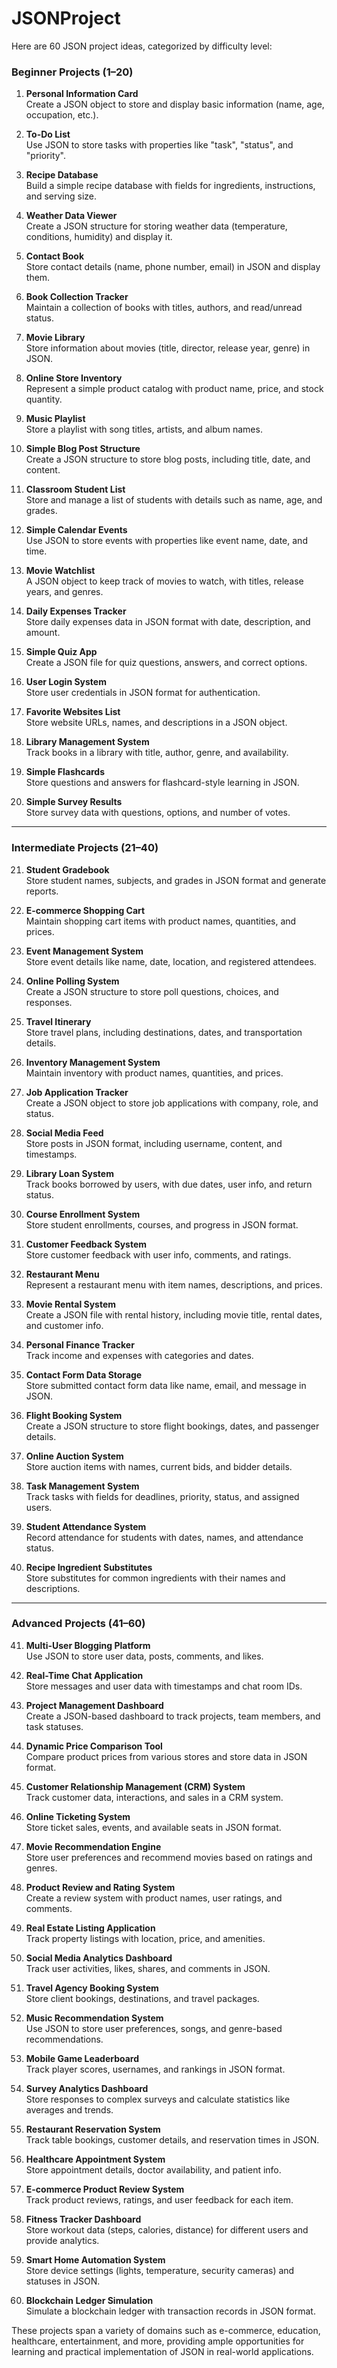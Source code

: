 # JSONProject
Here are 60 JSON project ideas, categorized by difficulty level:

### Beginner Projects (1–20)
1. **Personal Information Card**  
   Create a JSON object to store and display basic information (name, age, occupation, etc.).

2. **To-Do List**  
   Use JSON to store tasks with properties like "task", "status", and "priority".

3. **Recipe Database**  
   Build a simple recipe database with fields for ingredients, instructions, and serving size.

4. **Weather Data Viewer**  
   Create a JSON structure for storing weather data (temperature, conditions, humidity) and display it.

5. **Contact Book**  
   Store contact details (name, phone number, email) in JSON and display them.

6. **Book Collection Tracker**  
   Maintain a collection of books with titles, authors, and read/unread status.

7. **Movie Library**  
   Store information about movies (title, director, release year, genre) in JSON.

8. **Online Store Inventory**  
   Represent a simple product catalog with product name, price, and stock quantity.

9. **Music Playlist**  
   Store a playlist with song titles, artists, and album names.

10. **Simple Blog Post Structure**  
   Create a JSON structure to store blog posts, including title, date, and content.

11. **Classroom Student List**  
   Store and manage a list of students with details such as name, age, and grades.

12. **Simple Calendar Events**  
   Use JSON to store events with properties like event name, date, and time.

13. **Movie Watchlist**  
   A JSON object to keep track of movies to watch, with titles, release years, and genres.

14. **Daily Expenses Tracker**  
   Store daily expenses data in JSON format with date, description, and amount.

15. **Simple Quiz App**  
   Create a JSON file for quiz questions, answers, and correct options.

16. **User Login System**  
   Store user credentials in JSON format for authentication.

17. **Favorite Websites List**  
   Store website URLs, names, and descriptions in a JSON object.

18. **Library Management System**  
   Track books in a library with title, author, genre, and availability.

19. **Simple Flashcards**  
   Store questions and answers for flashcard-style learning in JSON.

20. **Simple Survey Results**  
   Store survey data with questions, options, and number of votes.

---

### Intermediate Projects (21–40)
21. **Student Gradebook**  
   Store student names, subjects, and grades in JSON format and generate reports.

22. **E-commerce Shopping Cart**  
   Maintain shopping cart items with product names, quantities, and prices.

23. **Event Management System**  
   Store event details like name, date, location, and registered attendees.

24. **Online Polling System**  
   Create a JSON structure to store poll questions, choices, and responses.

25. **Travel Itinerary**  
   Store travel plans, including destinations, dates, and transportation details.

26. **Inventory Management System**  
   Maintain inventory with product names, quantities, and prices.

27. **Job Application Tracker**  
   Create a JSON object to store job applications with company, role, and status.

28. **Social Media Feed**  
   Store posts in JSON format, including username, content, and timestamps.

29. **Library Loan System**  
   Track books borrowed by users, with due dates, user info, and return status.

30. **Course Enrollment System**  
   Store student enrollments, courses, and progress in JSON format.

31. **Customer Feedback System**  
   Store customer feedback with user info, comments, and ratings.

32. **Restaurant Menu**  
   Represent a restaurant menu with item names, descriptions, and prices.

33. **Movie Rental System**  
   Create a JSON file with rental history, including movie title, rental dates, and customer info.

34. **Personal Finance Tracker**  
   Track income and expenses with categories and dates.

35. **Contact Form Data Storage**  
   Store submitted contact form data like name, email, and message in JSON.

36. **Flight Booking System**  
   Create a JSON structure to store flight bookings, dates, and passenger details.

37. **Online Auction System**  
   Store auction items with names, current bids, and bidder details.

38. **Task Management System**  
   Track tasks with fields for deadlines, priority, status, and assigned users.

39. **Student Attendance System**  
   Record attendance for students with dates, names, and attendance status.

40. **Recipe Ingredient Substitutes**  
   Store substitutes for common ingredients with their names and descriptions.

---

### Advanced Projects (41–60)
41. **Multi-User Blogging Platform**  
   Use JSON to store user data, posts, comments, and likes.

42. **Real-Time Chat Application**  
   Store messages and user data with timestamps and chat room IDs.

43. **Project Management Dashboard**  
   Create a JSON-based dashboard to track projects, team members, and task statuses.

44. **Dynamic Price Comparison Tool**  
   Compare product prices from various stores and store data in JSON format.

45. **Customer Relationship Management (CRM) System**  
   Track customer data, interactions, and sales in a CRM system.

46. **Online Ticketing System**  
   Store ticket sales, events, and available seats in JSON format.

47. **Movie Recommendation Engine**  
   Store user preferences and recommend movies based on ratings and genres.

48. **Product Review and Rating System**  
   Create a review system with product names, user ratings, and comments.

49. **Real Estate Listing Application**  
   Track property listings with location, price, and amenities.

50. **Social Media Analytics Dashboard**  
   Track user activities, likes, shares, and comments in JSON.

51. **Travel Agency Booking System**  
   Store client bookings, destinations, and travel packages.

52. **Music Recommendation System**  
   Use JSON to store user preferences, songs, and genre-based recommendations.

53. **Mobile Game Leaderboard**  
   Track player scores, usernames, and rankings in JSON format.

54. **Survey Analytics Dashboard**  
   Store responses to complex surveys and calculate statistics like averages and trends.

55. **Restaurant Reservation System**  
   Track table bookings, customer details, and reservation times in JSON.

56. **Healthcare Appointment System**  
   Store appointment details, doctor availability, and patient info.

57. **E-commerce Product Review System**  
   Track product reviews, ratings, and user feedback for each item.

58. **Fitness Tracker Dashboard**  
   Store workout data (steps, calories, distance) for different users and provide analytics.

59. **Smart Home Automation System**  
   Store device settings (lights, temperature, security cameras) and statuses in JSON.

60. **Blockchain Ledger Simulation**  
   Simulate a blockchain ledger with transaction records in JSON format. 

These projects span a variety of domains such as e-commerce, education, healthcare, entertainment, and more, providing ample opportunities for learning and practical implementation of JSON in real-world applications.
